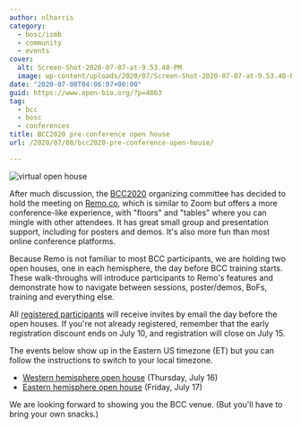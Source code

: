 ```yaml
---
author: nlharris
category:
  - bosc/ismb
  - community
  - events
cover:
  alt: Screen-Shot-2020-07-07-at-9.53.48-PM
  image: wp-content/uploads/2020/07/Screen-Shot-2020-07-07-at-9.53.48-PM.png
date: "2020-07-08T04:06:07+00:00"
guid: https://www.open-bio.org/?p=4863
tag:
  - bcc
  - bosc
  - conferences
title: BCC2020 pre-conference open house
url: /2020/07/08/bcc2020-pre-conference-open-house/

---
```

![virtual open house](wp/wp-content/uploads/2020/07/Screen-Shot-2020-07-07-at-9.53.48-PM.png)

After much discussion, the [BCC2020](https://bcc2020.github.io/) organizing committee has decided to hold the meeting on [Remo.co](https://remo.co/remo-101/), which is similar to Zoom but offers a more conference-like experience, with "floors" and "tables" where you can mingle with other attendees. It has great small group and presentation support, including for posters and demos. It's also more fun than most online conference platforms.

Because Remo is not familiar to most BCC participants, we are holding two open houses, one in each hemisphere, the day before BCC training starts. These walk-throughs will introduce participants to Remo's features and demonstrate how to navigate between sessions, poster/demos, BoFs, training and everything else.

All [registered participants](https://bcc2020.github.io/Registration/) will receive invites by email the day before the open houses. If you're not already registered, remember that the early registration discount ends on July 10, and registration will close on July 15.

The events below show up in the Eastern US timezone (ET) but you can follow the instructions to switch to your local timezone.

- [Western hemisphere open house](https://bcc2020.sched.com/event/d0ub/pre-bcc-open-house) (Thursday, July 16)
- [Eastern hemisphere open house](https://bcc2020.sched.com/event/d0uh/pre-bcc-open-house") (Friday, July 17)

We are looking forward to showing you the BCC venue. (But you'll have to bring your own snacks.)
